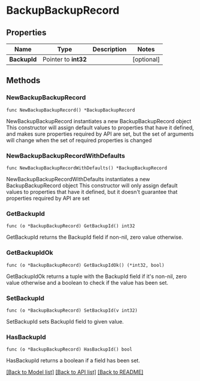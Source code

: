 # BackupBackupRecord

## Properties

Name | Type | Description | Notes
------------ | ------------- | ------------- | -------------
**BackupId** | Pointer to **int32** |  | [optional] 

## Methods

### NewBackupBackupRecord

`func NewBackupBackupRecord() *BackupBackupRecord`

NewBackupBackupRecord instantiates a new BackupBackupRecord object
This constructor will assign default values to properties that have it defined,
and makes sure properties required by API are set, but the set of arguments
will change when the set of required properties is changed

### NewBackupBackupRecordWithDefaults

`func NewBackupBackupRecordWithDefaults() *BackupBackupRecord`

NewBackupBackupRecordWithDefaults instantiates a new BackupBackupRecord object
This constructor will only assign default values to properties that have it defined,
but it doesn't guarantee that properties required by API are set

### GetBackupId

`func (o *BackupBackupRecord) GetBackupId() int32`

GetBackupId returns the BackupId field if non-nil, zero value otherwise.

### GetBackupIdOk

`func (o *BackupBackupRecord) GetBackupIdOk() (*int32, bool)`

GetBackupIdOk returns a tuple with the BackupId field if it's non-nil, zero value otherwise
and a boolean to check if the value has been set.

### SetBackupId

`func (o *BackupBackupRecord) SetBackupId(v int32)`

SetBackupId sets BackupId field to given value.

### HasBackupId

`func (o *BackupBackupRecord) HasBackupId() bool`

HasBackupId returns a boolean if a field has been set.


[[Back to Model list]](../README.md#documentation-for-models) [[Back to API list]](../README.md#documentation-for-api-endpoints) [[Back to README]](../README.md)


